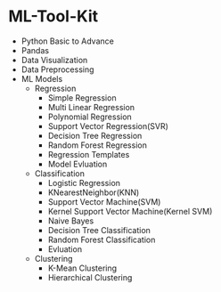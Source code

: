 # ML-Tool-Kit


- Python Basic to Advance
- Pandas
- Data Visualization
- Data Preprocessing
- ML Models
  - Regression
    - Simple Regression
    - Multi Linear Regression
    - Polynomial Regression
    - Support Vector Regression(SVR)
    - Decision Tree Regression
    - Random Forest Regression
    - Regression Templates
    - Model Evluation
  - Classification
    - Logistic Regression
    - KNearestNeighbor(KNN)
    - Support Vector Machine(SVM)
    - Kernel Support Vector Machine(Kernel SVM)
    - Naive Bayes
    - Decision Tree Classification
    - Random Forest Classification
    - Evluation 
  - Clustering
    - K-Mean Clustering
    - Hierarchical Clustering 
    
